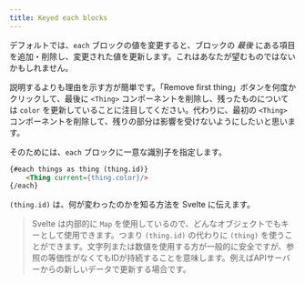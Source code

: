 ```yaml
---
title: Keyed each blocks
---
```


デフォルトでは、`each` ブロックの値を変更すると、ブロックの *最後* にある項目を追加・削除し、変更された値を更新します。これはあなたが望むものではないかもしれません。

説明するよりも理由を示す方が簡単です。「Remove first thing」ボタンを何度かクリックして、最後に `<Thing>` コンポーネントを削除し、残ったものについては `color` を更新していることに注目してください。代わりに、最初の `<Thing>` コンポーネントを削除して、残りの部分は影響を受けないようにしたいと思います。

そのためには、`each` ブロックに一意な識別子を指定します。

```html
{#each things as thing (thing.id)}
	<Thing current={thing.color}/>
{/each}
```

`(thing.id)` は、何が変わったのかを知る方法を Svelte に伝えます。

> Svelte は内部的に `Map` を使用しているので、どんなオブジェクトでもキーとして使用できます。つまり `(thing.id)` の代わりに `(thing)` を使うことができます。文字列または数値を使用する方が一般的に安全ですが、参照の等価性がなくてもIDが持続することを意味します。例えばAPIサーバーからの新しいデータで更新する場合です。
